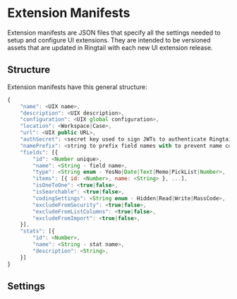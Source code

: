# Extension Manifests
Extension manifests are JSON files that specify all the settings needed to setup and configure UI extensions. They are intended to be versioned assets that are updated in Ringtail with each new UI extension release.

## Structure
Extension manifests have this general structure:
```js
{
    "name": <UIX name>,
    "description": <UIX description>,
    "configuration": <UIX global configuration>,
    "location": <Workspace|Case>,
    "url": <UIX public URL>,
    "authSecret": <secret key used to sign JWTs to authenticate Ringtail>,
    "namePrefix": <string to prefix field names with to prevent name collisions>,
    "fields": [{
        "id": <Number unique>,
        "name": <String - field name>,
        "type": <String enum - YesNo|Date|Text|Memo|PickList|Number>,
        "items": [{ id: <Number>, name: <String> }, ...],
        "isOneToOne": <true|false>,
        "isSearchable": <true|false>,
        "codingSettings": <String enum - Hidden|Read|Write|MassCode>,
        "excludeFromSecurity": <true|false>,
        "excludeFromListColumns": <true|false>,
        "excludeFromImport": <true|false>,
    }],
    "stats": [{
        "id": <Number>,
        "name": <String - stat name>,
        "description": <String>,
    }]
}
```
## Settings
